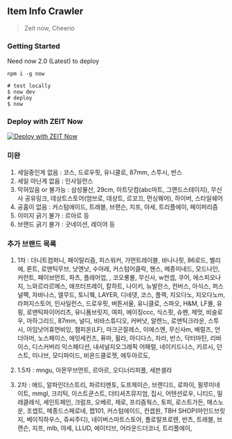 ## Item Info Crawler

> Zeit now, Cheerio

### Getting Started

Need now 2.0 (Latest) to deploy

```
npm i -g now
```

```shell script
# test locally
$ now dev
# deploy
$ now
```

### Deploy with ZEIT Now

[![Deploy with ZEIT Now](https://zeit.co/button)](https://zeit.co/import/project?template=https://github.com/gywlsp/item-info-crawl)

### 미완

1. 세일중인게 없음 : 코스, 드로우핏, 유니클로, 87mm, 스투시, 반스
2. 세일 아닌게 없음 : 인사일런스
3. 막혀있음 or 불가능 : 삼성물산, 29cm, 아트닷컴(abc마트, 그랜드스테이지), 무신사 공유링크, 데상트스토어(엄브로, 데상트, 르꼬끄, 먼싱웨어), 하이버, 스타일쉐어
4. 공홈이 없음 : 커스텀에이드, 트래블, 브랜슨, 지프, 야세, 트리플에이, 페이퍼리즘
5. 이미지 긁기 불가 : 르아르 등
6. 브랜드 긁기 불가 : 굿네이션, 레이어 등

### 추가 브랜드 목록

1. 1차 : 더니트컴퍼니, 페이탈리즘, 피스워커, 가먼트레이블, 바나나핏, 86로드, 벨리에, 론트, 로맨틱무브, 낫앤낫, 수아레, 커스텀어클락, 핸스, 메종미네드, 모드나인, 커런트, 페이브먼트, 파츠, 플레어업, , 코오롱몰, 무신사, w컨셉, 쿠어, 에스피오나지, 느와르라르메스, 애프터프레이, 칼하트, 나이키, 뉴발란스, 컨버스, 아식스, 퍼스널팩, 자바나스, 엘무드, 토니웩, LAYER, 디네댓, 코스, 플랙, 지오다노, 지오다노m, 라퍼지스토어, 인사일런스, 드로우핏, 버튼서울, 유니클로, 스파오, H&M, LF몰, 유핑, 로맨틱파이어리츠, 유니폼브릿지, 여피, 에이징ccc, 식스핏, 슈펜, 제멋, 비슬로우, 마하그리드, 87mm, 널디, 비바스튜디오, 커버낫, 알렌느, 로맨틱크라운, 스투시, 아임낫어휴먼비잉, 챔피온(LF), 마크곤잘레스, 이에스엔, 무신사m, 배럴즈, 언더아머, 노스페이스, 에잇세컨즈, 퓨마, 휠라, 아디다스, 자라, 반스, 닥터마틴, 리바이스, 디스커버리 익스페디션, 내셔널지오그래픽 어패럴, 네이키드니스, 키르시, 던스트, 미나브, 모디파이드, 비욘드클로젯, 에두아르도,

2. 1.5차 : mngu, 아몬무브먼트, 르아르, 오디너리피플, 세븐셀라

3. 2차 : 애드, 알파인더스트리, 파르티멘토, 도프제이슨, 브랜디드, 로파이, 필루미네이트, mmgl, 크리틱, 이스트쿤스트, 더티셔츠뮤지엄, 집시, 어텐션로우, 니티드, 밀레클레식, 세인트페인, 크럼프, 오베르, 제로, 프리즘웍스, 토피, 로스트가든, 매스노운, 조셉트, 메종드스페로네, 랩101, 커스텀에이드, 컨셉원, TBH SHOP(마인드브릿지, 베이직하우스, 쥬씨주디), 네이버스마트스토어, 폴로랄프로렌, 반츠, 트래블, 브랜슨, 지프, mlb, 야세, LLUD, 에이티브, 어라운드더코너, 트리플에이,
